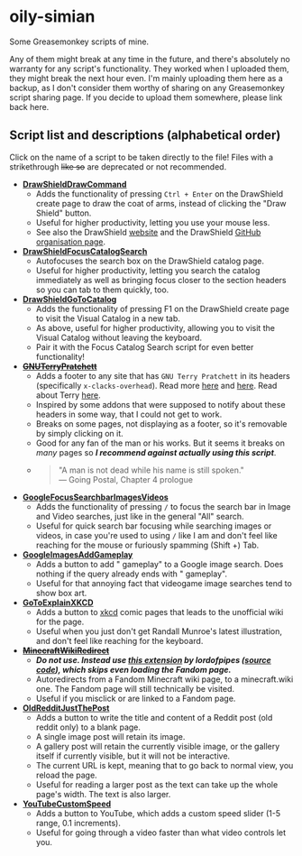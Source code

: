 # oily-simian
Some Greasemonkey scripts of mine.

Any of them might break at any time in the future, and there's absolutely no warranty for any script's functionality. They worked when I uploaded them, they might break the next hour even. I'm mainly uploading them here as a backup, as I don't consider them worthy of sharing on any Greasemonkey script sharing page. If you decide to upload them somewhere, please link back here.

## Script list and descriptions (alphabetical order)
Click on the name of a script to be taken directly to the file! Files with a strikethrough ~~like so~~ are deprecated or not recommended.

- **[DrawShieldDrawCommand](/Scripts/DrawShieldDrawCommand.js)**
  - Adds the functionality of pressing `Ctrl + Enter` on the DrawShield create page to draw the coat of arms, instead of clicking the "Draw Shield" button.
  - Useful for higher productivity, letting you use your mouse less.
  - See also the DrawShield [website](https://drawshield.net) and the DrawShield [GitHub organisation page](https://github.com/drawshield/).
- **[DrawShieldFocusCatalogSearch](/Scripts/DrawShieldFocusCatalogSearch.js)**
  - Autofocuses the search box on the DrawShield catalog page.
  - Useful for higher productivity, letting you search the catalog immediately as well as bringing focus closer to the section headers so you can tab to them quickly, too.
- **[DrawShieldGoToCatalog](/Scripts/DrawShieldGoToCatalog.js)**
  - Adds the functionality of pressing F1 on the DrawShield create page to visit the Visual Catalog in a new tab.
  - As above, useful for higher productivity, allowing you to visit the Visual Catalog without leaving the keyboard.
  - Pair it with the Focus Catalog Search script for even better functionality!
- ~~**[GNUTerryPratchett](/Scripts/GNUTerryPratchett.js)**~~
  - Adds a footer to any site that has `GNU Terry Pratchett` in its headers (specifically `x-clacks-overhead`). Read more [here](http://gnuterrypratchett.com/) and [here](https://xclacksoverhead.org/). Read about Terry [here](https://en.wikipedia.org/wiki/Terry_Pratchett).
  - Inspired by some addons that were supposed to notify about these headers in some way, that I could not get to work.
  - Breaks on some pages, not displaying as a footer, so it's removable by simply clicking on it.
  - Good for any fan of the man or his works. But it seems it breaks on *many* pages so ***I recommend against actually using this script***.
  - > "A man is not dead while his name is still spoken."           
— Going Postal, Chapter 4 prologue [](GNU_Terry_Pratchett)
- **[GoogleFocusSearchbarImagesVideos](/Scripts/GoogleFocusSearchbarImagesVideos.js)**
  - Adds the functionality of pressing `/` to focus the search bar in Image and Video searches, just like in the general "All" search.
  - Useful for quick search bar focusing while searching images or videos, in case you're used to using `/` like I am and don't feel like reaching for the mouse or furiously spamming (Shift +) Tab.
- **[GoogleImagesAddGameplay](/Scripts/GoogleImagesAddGameplay.js)**
  - Adds a button to add " gameplay" to a Google image search. Does nothing if the query already ends with " gameplay".
  - Useful for that annoying fact that videogame image searches tend to show box art.
- **[GoToExplainXKCD](/Scripts/GoToExplainXKCD.js)**
  - Adds a button to [xkcd](https://xkcd.com/) comic pages that leads to the unofficial wiki for the page.
  - Useful when you just don't get Randall Munroe's latest illustration, and don't feel like reaching for the keyboard.
- ~~**[MinecraftWikiRedirect](/Scripts/MinecraftWikiRedirect.js)**~~
  - ***Do not use. Instead use [this extension](https://addons.mozilla.org/en-GB/firefox/addon/new-minecraft-wiki-redirect/) by lordofpipes ([source code](https://github.com/lordofpipes/new-minecraft-wiki-redirect)), which skips even loading the Fandom page.***
  - Autoredirects from a Fandom Minecraft wiki page, to a minecraft.wiki one. The Fandom page will still technically be visited.
  - Useful if you misclick or are linked to a Fandom page.
- **[OldRedditJustThePost](/Scripts/OldRedditJustThePost.js)**
  - Adds a button to write the title and content of a Reddit post (old reddit only) to a blank page.
  - A single image post will retain its image.
  - A gallery post will retain the currently visible image, or the gallery itself if currently visible, but it will not be interactive.
  - The current URL is kept, meaning that to go back to normal view, you reload the page.
  - Useful for reading a larger post as the text can take up the whole page's width. The text is also larger.
- **[YouTubeCustomSpeed](/Scripts/YouTubeCustomSpeed.js)**
  - Adds a button to YouTube, which adds a custom speed slider (1-5 range, 0.1 increments).
  - Useful for going through a video faster than what video controls let you.
